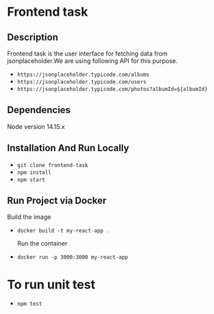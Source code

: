 # Frontend task 

## Description

Frontend task is the user interface for fetching data from jsonplaceholder.We are using following API for this purpose.
 - `https://jsonplaceholder.typicode.com/albums`
 - `https://jsonplaceholder.typicode.com/users`
 - `https://jsonplaceholder.typicode.com/photos?albumId=${albumId}`

## Dependencies

Node version 14.15.x

## Installation And Run Locally

- `git clone frontend-task`
- `npm install`
- `npm start`

## Run Project via Docker
   Build the image
- `docker build -t my-react-app .` 
   
    Run the container
- `docker run -p 3000:3000 my-react-app`
    
# To run unit test

- `npm test`
